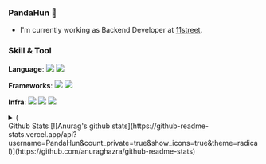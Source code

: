 ### PandaHun 🐼

* I'm currently working as Backend Developer at [11street](https://11st.co.kr).

### Skill & Tool
  **Language**: <img src="https://img.shields.io/badge/java-%23ED8B00.svg?style=for-the-badge&logo=java&logoColor=white"/> <img src="https://img.shields.io/badge/python-3670A0?style=for-the-badge&logo=python&logoColor=ffdd54"/> </br>
  
  **Frameworks**: <img src="https://img.shields.io/badge/spring-%236DB33F.svg?style=for-the-badge&logo=spring&logoColor=white"/> <img src="https://img.shields.io/badge/FastAPI-005571?style=for-the-badge&logo=fastapi"/> </br>
  
  **Infra**: <img src="https://img.shields.io/badge/AWS-%23FF9900.svg?style=for-the-badge&logo=amazon-aws&logoColor=white"/> <img src="https://img.shields.io/badge/docker-%230db7ed.svg?style=for-the-badge&logo=docker&logoColor=white"/> <img src ="https://img.shields.io/badge/kubernetes-%23326ce5.svg?style=for-the-badge&logo=kubernetes&logoColor=white"/>


<details>
<summary>(</summary>
<div markdown="1">

안녕

</div>
</details>
Github Stats
 [![Anurag's github stats](https://github-readme-stats.vercel.app/api?username=PandaHun&count_private=true&show_icons=true&theme=radical)](https://github.com/anuraghazra/github-readme-stats)
